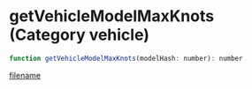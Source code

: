 # getVehicleModelMaxKnots (Category vehicle)

```js
function getVehicleModelMaxKnots(modelHash: number): number
```

[filename](getVehicleModelMaxKnots_m.md ':include')